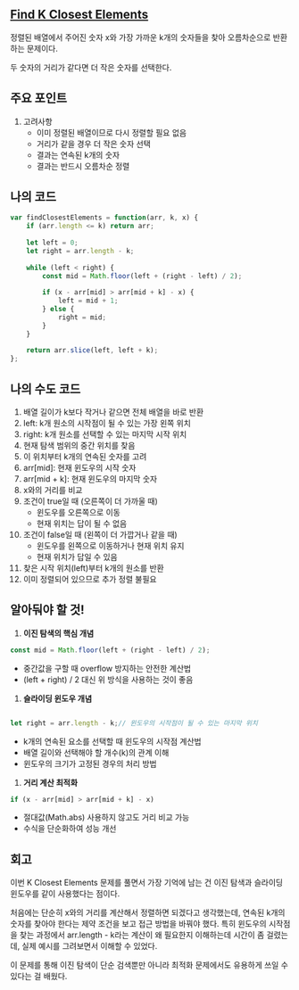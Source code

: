 ## [**Find K Closest Elements**](https://leetcode.com/problems/find-k-closest-elements/)

정렬된 배열에서 주어진 숫자 x와 가장 가까운 k개의 숫자들을 찾아 오름차순으로 반환하는 문제이다.

두 숫자의 거리가 같다면 더 작은 숫자를 선택한다.

## 주요 포인트

1. 고려사항
    - 이미 정렬된 배열이므로 다시 정렬할 필요 없음
    - 거리가 같을 경우 더 작은 숫자 선택
    - 결과는 연속된 k개의 숫자
    - 결과는 반드시 오름차순 정렬

## 나의 코드

```jsx
var findClosestElements = function(arr, k, x) {
    if (arr.length <= k) return arr;
    
    let left = 0;
    let right = arr.length - k;
    
    while (left < right) {
        const mid = Math.floor(left + (right - left) / 2);
        
        if (x - arr[mid] > arr[mid + k] - x) {
            left = mid + 1;
        } else {
            right = mid;
        }
    }
    
    return arr.slice(left, left + k);
};
```

## 나의 수도 코드

1. 배열 길이가 k보다 작거나 같으면 전체 배열을 바로 반환
2. left: k개 원소의 시작점이 될 수 있는 가장 왼쪽 위치
3. right: k개 원소를 선택할 수 있는 마지막 시작 위치
4. 현재 탐색 범위의 중간 위치를 찾음
5. 이 위치부터 k개의 연속된 숫자를 고려
6. arr[mid]: 현재 윈도우의 시작 숫자
7. arr[mid + k]: 현재 윈도우의 마지막 숫자
8. x와의 거리를 비교
9. 조건이 true일 때 (오른쪽이 더 가까울 때)
    - 윈도우를 오른쪽으로 이동
    - 현재 위치는 답이 될 수 없음
10. 조건이 false일 때 (왼쪽이 더 가깝거나 같을 때)
    - 윈도우를 왼쪽으로 이동하거나 현재 위치 유지
    - 현재 위치가 답일 수 있음
11. 찾은 시작 위치(left)부터 k개의 원소를 반환
12. 이미 정렬되어 있으므로 추가 정렬 불필요

## 알아둬야 할 것!

1. **이진 탐색의 핵심 개념**

```jsx
const mid = Math.floor(left + (right - left) / 2);
```

- 중간값을 구할 때 overflow 방지하는 안전한 계산법
- (left + right) / 2 대신 위 방식을 사용하는 것이 좋음

1. **슬라이딩 윈도우 개념**

```jsx

let right = arr.length - k;// 윈도우의 시작점이 될 수 있는 마지막 위치
```

- k개의 연속된 요소를 선택할 때 윈도우의 시작점 계산법
- 배열 길이와 선택해야 할 개수(k)의 관계 이해
- 윈도우의 크기가 고정된 경우의 처리 방법

1. **거리 계산 최적화**

```jsx
if (x - arr[mid] > arr[mid + k] - x)
```

- 절대값(Math.abs) 사용하지 않고도 거리 비교 가능
- 수식을 단순화하여 성능 개선

## 회고

이번 K Closest Elements 문제를 풀면서 가장 기억에 남는 건 이진 탐색과 슬라이딩 윈도우를 같이 사용했다는 점이다.

처음에는 단순히 x와의 거리를 계산해서 정렬하면 되겠다고 생각했는데, 연속된 k개의 숫자를 찾아야 한다는 제약 조건을 보고 접근 방법을 바꿔야 했다.
특히 윈도우의 시작점을 찾는 과정에서 arr.length - k라는 계산이 왜 필요한지 이해하는데 시간이 좀 걸렸는데, 실제 예시를 그려보면서 이해할 수 있었다.

이 문제를 통해 이진 탐색이 단순 검색뿐만 아니라 최적화 문제에서도 유용하게 쓰일 수 있다는 걸 배웠다.
